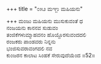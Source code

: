 +++
title = "೦೫೨ ಮಞ್ಜು ಮಹಿಯನು"

+++
ಮಂಜು ಮಹಿಯನು ಮುಸುಕುವಂತೆ ಧ  
ನಂಜಯನು ಕಾನನವ ಸುಡುವಂ  
ತಂಜಿಕೆಗಳುಮ್ಮಾಹವನಂ ಹೊಯ್ದೊರಸುವಂದದಲಿ   
ರಂಜಕರು ಪಾಂಡವರು ನಿನ್ನನು  
ಭಂಜಿಸುವರಾವಂಗದಲಿ ನವ  
ಕುಂಜರನ ಕಾಲಾಟ ಸಿಂಹಕೆ ಸೇರುವುದೆಯೆಂದ    ॥52॥